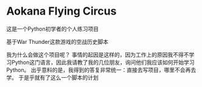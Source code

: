 # Aokana Flying Circus
这是一个Python初学者的个人练习项目

基于War Thunder这款游戏的空战历史脚本

我为什么会做这个项目呢？
事情的起因是这样的，因为工作上的原因我不得不学习Python这门语言，因此我请教了我的几位朋友，询问他们我应该如何开始学习Python。
出乎意料的是，我得到的答复非常统一：直接去写项目，哪里不会再去学。
于是乎就有了这么一个脚本的计划
